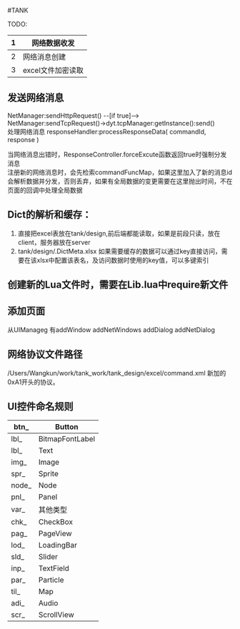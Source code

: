 #TANK

TODO:

1| 网络数据收发
----|-
2|网络消息创建
3|excel文件加密读取


发送网络消息
---
NetManager:sendHttpRequest() --[if true]--> NetManager:sendTcpRequest()->dyt.tcpManager:getInstance():send()  
处理网络消息  responseHandler:processResponseData( commandId, response )  


当网络消息出错时，ResponseController.forceExcute函数返回true时强制分发消息  
注册新的网络消息时，会先检索commandFuncMap，如果这里加入了新的消息id会解析数据并分发，否则丢弃，如果有全局数据的变更需要在这里抛出时间，不在页面的回调中处理全局数据

Dict的解析和缓存：
----
1. 直接把excel表放在tank/design,前后端都能读取，如果是前段只读，放在client，服务器放在server
2. tank/design/.DictMeta.xlsx  如果需要缓存的数据可以通过key直接访问，需要在该xlsx中配置该表名，及访问数据时使用的key值，可以多键索引


创建新的Lua文件时，需要在Lib.lua中require新文件
---


添加页面
---
从UIManageg
有addWindow  addNetWindows  addDialog addNetDialog


网络协议文件路径
---
/Users/Wangkun/work/tank_work/tank_design/excel/command.xml
新加的0xA1开头的协议。


UI控件命名规则  
---

btn_ | Button
-----|------
lbl_ | BitmapFontLabel
lbl_ | Text
img_ | Image
spr_ | Sprite
node_ | Node
pnl_ | Panel
var_ | 其他类型
chk_ | CheckBox
pag_ | PageView
lod_ | LoadingBar
sld_ | Slider
inp_ | TextField
par_ | Particle
til_ | Map
adi_ | Audio
scr_ | ScrollView

